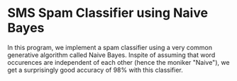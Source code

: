 # SMS Spam Classifier using Naive Bayes

In this program, we implement a spam classifier using a very common generative algorithm called Naive Bayes. Inspite of assuming that word occurences are independent of each other (hence the moniker "Naive"), we get a surprisingly good accuracy of 98% with this classifier.
